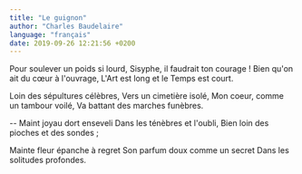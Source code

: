 ```yaml
---
title: "Le guignon"
author: "Charles Baudelaire"
language: "français"
date: 2019-09-26 12:21:56 +0200
---
```

Pour soulever un poids si lourd,
Sisyphe, il faudrait ton courage !
Bien qu'on ait du cœur à l'ouvrage,
L'Art est long et le Temps est court.

Loin des sépultures célèbres,
Vers un cimetière isolé,
Mon coeur, comme un tambour voilé,
Va battant des marches funèbres.

-- Maint joyau dort enseveli
Dans les ténèbres et l'oubli,
Bien loin des pioches et des sondes ;

Mainte fleur épanche à regret
Son parfum doux comme un secret
Dans les solitudes profondes.
